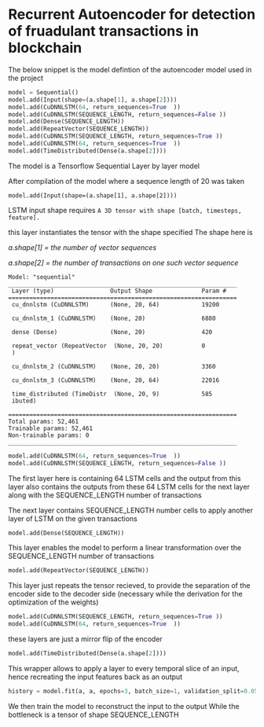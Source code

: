 # Recurrent Autoencoder for detection of fruadulant transactions in blockchain

The below snippet is the model defintion of the autoencoder model used in the project

``` python
model = Sequential()
model.add(Input(shape=(a.shape[1], a.shape[2])))
model.add(CuDNNLSTM(64, return_sequences=True  ))
model.add(CuDNNLSTM(SEQUENCE_LENGTH, return_sequences=False ))
model.add(Dense(SEQUENCE_LENGTH))
model.add(RepeatVector(SEQUENCE_LENGTH))
model.add(CuDNNLSTM(SEQUENCE_LENGTH, return_sequences=True ))
model.add(CuDNNLSTM(64, return_sequences=True  ))
model.add(TimeDistributed(Dense(a.shape[2])))
```

The model is a Tensorflow Sequential Layer by layer model

After compilation of the model where a sequence length of 20 was taken

``` text
model.add(Input(shape=(a.shape[1], a.shape[2])))
```

LSTM input shape requires `A 3D tensor with shape [batch, timesteps, feature].`

this layer instantiates the tensor with the shape specified
The shape here is

*a.shape[1] = the number of vector sequences*

_a.shape[2] = the number of transactions on one such vector sequence_

``` text
Model: "sequential"
_________________________________________________________________
 Layer (type)                Output Shape              Param #   
=================================================================
 cu_dnnlstm (CuDNNLSTM)      (None, 20, 64)            19200     
                                                                 
 cu_dnnlstm_1 (CuDNNLSTM)    (None, 20)                6880      
                                                                 
 dense (Dense)               (None, 20)                420       
                                                                 
 repeat_vector (RepeatVector  (None, 20, 20)           0         
 )                                                               
                                                                 
 cu_dnnlstm_2 (CuDNNLSTM)    (None, 20, 20)            3360      
                                                                 
 cu_dnnlstm_3 (CuDNNLSTM)    (None, 20, 64)            22016     
                                                                 
 time_distributed (TimeDistr  (None, 20, 9)            585       
 ibuted)                                                         
                                                                 
=================================================================
Total params: 52,461
Trainable params: 52,461
Non-trainable params: 0
_________________________________________________________________
```

``` python
model.add(CuDNNLSTM(64, return_sequences=True  ))
model.add(CuDNNLSTM(SEQUENCE_LENGTH, return_sequences=False ))
```

The first layer here is containing 64 LSTM cells and the output from this layer also contains the outputs from these 64 LSTM cells for the next layer along with the SEQUENCE_LENGTH number of transactions

The next layer contains SEQUENCE_LENGTH number cells to apply another layer of LSTM on the given transactions

``` python
model.add(Dense(SEQUENCE_LENGTH))
```

This layer enables the model to perform a linear transformation over the SEQUENCE_LENGTH number of transactions

``` python
model.add(RepeatVector(SEQUENCE_LENGTH))
```

This layer just repeats the tensor recieved, to provide the separation of the encoder side to the decoder side (necessary while the derivation for the optimization of the weights)

``` python
model.add(CuDNNLSTM(SEQUENCE_LENGTH, return_sequences=True ))
model.add(CuDNNLSTM(64, return_sequences=True  ))
```

these layers are just a mirror flip of the encoder

``` python
model.add(TimeDistributed(Dense(a.shape[2])))
```

This wrapper allows to apply a layer to every temporal slice of an input, hence recreating the input features back as an output

``` python
history = model.fit(a, a, epochs=3, batch_size=1, validation_split=0.05, ).history
```

We then train the model to reconstruct the input to the output
While the bottleneck is a tensor of shape SEQUENCE_LENGTH
